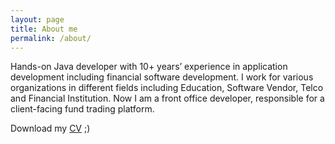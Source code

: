 ```yaml
---
layout: page
title: About me
permalink: /about/
---
```


Hands-on Java developer with 10+ years’ experience in application development including financial software development. I work for various organizations in different fields including Education, Software Vendor, Telco and Financial Institution. Now I am a front office developer, responsible for a client-facing fund trading platform.

Download my <a href="{{site.baseurl}}/assets/Gary_Ip_CV.pdf">CV</a> ;)
